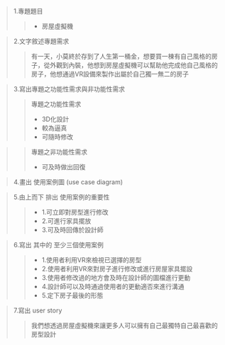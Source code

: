 >1.專題題目
>>+ 房屋虛擬機

>2.文字敘述專題需求
>>有一天，小莫終於存到了人生第一桶金，想要買一棟有自己風格的房子，從外觀到內裝，他想到房屋虛擬機可以幫助他完成他自己風格的房子，他想通過VR設備來製作出屬於自己獨一無二的房子

>3.寫出專題之功能性需求與非功能性需求
>>專題之功能性需求
>>+ 3D化設計
>>+ 較為逼真
>>+ 可隨時修改

>>專題之非功能性需求
>>+ 可及時做出回復

>4.畫出 使用案例圖 (use case diagram)
>>

>5.由上而下 排出 使用案例的重要性
>>+ 1.可立即對房型進行修改
>>+ 2.可進行家具擺放
>>+ 3.可及時回傳於設計師

>6.寫出 其中的 至少三個使用案例
>>+ 1.使用者利用VR來檢視已選擇的房型
>>+ 2.使用者利用VR來對房子進行修改或進行房屋家具擺設
>>+ 3.使用者修改過的地方會及時在設計師的圖檔進行更動
>>+ 4.設計師可以及時通過使用者的更動適否來進行溝通
>>+ 5.定下房子最後的形態

>7.寫出 user story
>>我們想透過房屋虛擬機來讓更多人可以擁有自己最獨特自己最喜歡的房型設計
